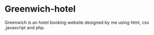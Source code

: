 # Greenwich-hotel
Greenwich is an hotel booking website designed by me using html, css ,javascript and php.
